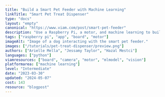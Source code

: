 ```yaml
---
title: "Build a Smart Pet Feeder with Machine Learning"
linkTitle: "Smart Pet Treat Dispenser"
type: "docs"
layout: "empty"
canonical: "https://www.viam.com/post/smart-pet-feeder"
description: "Use a Raspberry Pi, a motor, and machine learning to build a smart pet feeder."
tags: ["raspberry pi", "app", "board", "motor"]
imageAlt: "Image of a dog interacting with the smart pet feeder."
images: ["/tutorials/pet-treat-dispenser/preview.png"]
authors: ["Arielle Mella", "Jessamy Taylor", "Hazal Mestci"]
languages: ["python"]
viamresources: ["board", "camera", "motor", "mlmodel", "vision"]
platformarea: ["machine learning"]
level: "Intermediate"
date: "2023-03-30"
updated: "2024-05-07"
cost: 143
resource: "blogpost"
---
```

